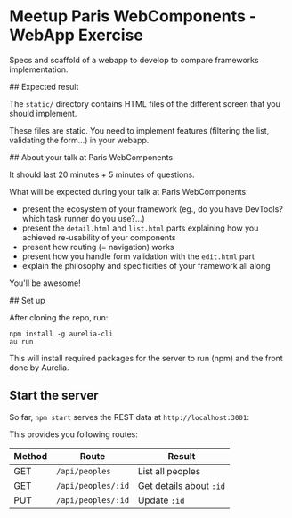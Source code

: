 # Meetup Paris WebComponents - WebApp Exercise

Specs and scaffold of a webapp to develop to compare frameworks implementation.

## Expected result

The `static/` directory contains HTML files of the different screen that you should implement.

These files are static. You need to implement features (filtering the list, validating the form…) in your webapp.

## About your talk at Paris WebComponents

It should last 20 minutes + 5 minutes of questions.

What will be expected during your talk at Paris WebComponents:

- present the ecosystem of your framework (eg., do you have DevTools? which task runner do you use?…)
- present the `detail.html` and `list.html` parts explaining how you achieved re-usability of your components
- present how routing (= navigation) works
- present how you handle form validation with the `edit.html` part
- explain the philosophy and specificities of your framework all along

You'll be awesome!

## Set up

After cloning the repo, run:

    npm install -g aurelia-cli
    au run

This will install required packages for the server to run (npm) and the front done by Aurelia.

## Start the server

So far, `npm start` serves the REST data at `http://localhost:3001`:

This provides you following routes:

Method | Route              | Result
------ | ------------------ | ------
GET    | `/api/peoples`     | List all peoples
GET    | `/api/peoples/:id` | Get details about `:id`
PUT    | `/api/peoples/:id` | Update `:id`
